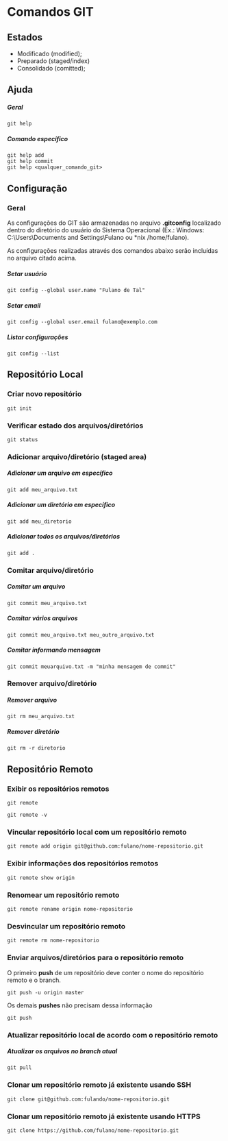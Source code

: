 # Comandos GIT

## Estados

* Modificado (modified);
* Preparado (staged/index)
* Consolidado (comitted);

## Ajuda

##### Geral
	git help
	
##### Comando específico
	git help add
	git help commit
	git help <qualquer_comando_git>
	

## Configuração

### Geral

As configurações do GIT são armazenadas no arquivo **.gitconfig** localizado dentro do diretório do usuário do Sistema Operacional (Ex.: Windows: C:\Users\Documents and Settings\Fulano ou *nix /home/fulano).

As configurações realizadas através dos comandos abaixo serão incluídas no arquivo citado acima.

##### Setar usuário
	git config --global user.name "Fulano de Tal"

##### Setar email
	git config --global user.email fulano@exemplo.com


##### Listar configurações
	git config --list


## Repositório Local

### Criar novo repositório

	git init

### Verificar estado dos arquivos/diretórios

	git status

### Adicionar arquivo/diretório (staged area)

##### Adicionar um arquivo em específico

	git add meu_arquivo.txt

##### Adicionar um diretório em específico

	git add meu_diretorio

##### Adicionar todos os arquivos/diretórios
	
	git add .	
	
### Comitar arquivo/diretório

##### Comitar um arquivo
	
	git commit meu_arquivo.txt

##### Comitar vários arquivos

	git commit meu_arquivo.txt meu_outro_arquivo.txt
	
##### Comitar informando mensagem

	git commit meuarquivo.txt -m "minha mensagem de commit"

### Remover arquivo/diretório

##### Remover arquivo

	git rm meu_arquivo.txt

##### Remover diretório

	git rm -r diretorio


## Repositório Remoto

### Exibir os repositórios remotos

	git remote
	
	git remote -v

### Vincular repositório local com um repositório remoto

	git remote add origin git@github.com:fulano/nome-repositorio.git
	
### Exibir informações dos repositórios remotos

	git remote show origin
	
### Renomear um repositório remoto 

	git remote rename origin nome-repositorio
	
### Desvincular um repositório remoto
	
	git remote rm nome-repositorio

### Enviar arquivos/diretórios para o repositório remoto

O primeiro **push** de um repositório deve conter o nome do repositório remoto e o branch.

	git push -u origin master
	
Os demais **pushes** não precisam dessa informação

	git push
	

### Atualizar repositório local de acordo com o repositório remoto

##### Atualizar os arquivos no branch atual

	git pull
	
### Clonar um repositório remoto já existente usando SSH

	git clone git@github.com:fulando/nome-repositorio.git
    
### Clonar um repositório remoto já existente usando HTTPS

	git clone https://github.com/fulano/nome-repositorio.git
	
